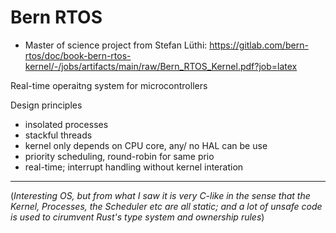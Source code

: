 # Bern RTOS

- Master of science project from Stefan Lüthi: https://gitlab.com/bern-rtos/doc/book-bern-rtos-kernel/-/jobs/artifacts/main/raw/Bern_RTOS_Kernel.pdf?job=latex

Real-time operaitng system for microcontrollers

Design principles
- insolated processes
- stackful threads
- kernel only depends on CPU core, any/ no HAL can be use
- priority scheduling, round-robin for same prio
- real-time; interrupt handling without kernel interation

---

(_Interesting OS, but from what I saw it is very C-like in the sense that the Kernel, Processes, the Scheduler etc are all static; and a lot of unsafe code is used to cirumvent Rust's type system and ownership rules_)
 
